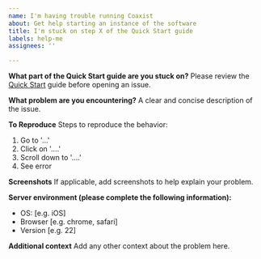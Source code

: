 ```yaml
---
name: I'm having trouble running Coaxist
about: Get help starting an instance of the software
title: I'm stuck on step X of the Quick Start guide
labels: help-me
assignees: ''

---
```


**What part of the Quick Start guide are you stuck on?**
Please review the [Quick Start](https://github.com/mplewis/coaxist/blob/main/docs/quick-start.md) guide before opening an issue.

**What problem are you encountering?**
A clear and concise description of the issue.

**To Reproduce**
Steps to reproduce the behavior:
1. Go to '...'
2. Click on '....'
3. Scroll down to '....'
4. See error

**Screenshots**
If applicable, add screenshots to help explain your problem.

**Server environment (please complete the following information):**
 - OS: [e.g. iOS]
 - Browser [e.g. chrome, safari]
 - Version [e.g. 22]

**Additional context**
Add any other context about the problem here.
